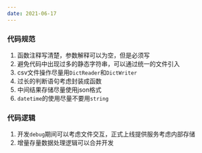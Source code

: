 ```yaml
---
date: 2021-06-17
---
```




### 代码规范

1. 函数注释写清楚，参数解释可以为空，但是必须写
1. 避免代码中出现过多的静态字符串，可以通过统一的文件引入
1. csv文件操作尽量用``DictReader``和``DictWriter``
1. 过长的判断语句考虑封装成函数
1. 中间结果存储尽量使用json格式
1. ``datetime``的使用尽量不要用`string`



### 代码逻辑

1. 开发``debug``期间可以考虑文件交互，正式上线提供服务考虑内部存储
1. 增量存量数据处理逻辑可以合并开发

